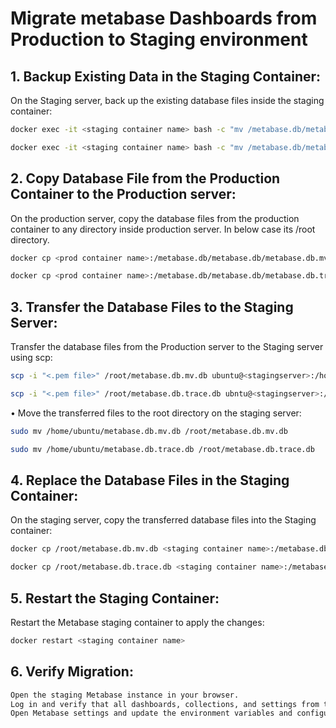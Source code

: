 # Migrate metabase Dashboards from Production to Staging environment

## 1. Backup Existing Data in the Staging Container:
On the Staging server, back up the existing database files inside the staging container:
```bash
docker exec -it <staging container name> bash -c "mv /metabase.db/metabase.db.mv.db /metabase.db/metabase.db.mv.db.bak"
```
```bash
docker exec -it <staging container name> bash -c "mv /metabase.db/metabase.db.trace.db /metabase.db/metabase.db.trace.db.bak"
```
## 2. Copy Database File from the Production Container to the Production server:
On the production server, copy the database files from the production container to any directory inside production server.
In below case its /root directory.
```bash
docker cp <prod container name>:/metabase.db/metabase.db/metabase.db.mv.db /root/metabase.db.mv.db
```
```bash
docker cp <prod container name>:/metabase.db/metabase.db/metabase.db.trace.db /root/metabase.db.trace.db
```
## 3. Transfer the Database Files to the Staging Server:
Transfer the database files from the Production server to the Staging server using scp:
```bash
scp -i "<.pem file>" /root/metabase.db.mv.db ubuntu@<stagingserver>:/home/ubuntu/metabase.db.mv.db
```
```bash
scp -i "<.pem file>" /root/metabase.db.trace.db ubntu@<stagingserver>:/home/ubuntu/metabase.db.trace.db
```
•	Move the transferred files to the root directory on the staging server:

```bash
sudo mv /home/ubuntu/metabase.db.mv.db /root/metabase.db.mv.db
```
```bash
sudo mv /home/ubuntu/metabase.db.trace.db /root/metabase.db.trace.db
```
## 4. Replace the Database Files in the Staging Container:
On the staging server, copy the transferred database files into the Staging container:
```bash
docker cp /root/metabase.db.mv.db <staging container name>:/metabase.db/metabase.db/metabase.db.mv.db
```

```bash
docker cp /root/metabase.db.trace.db <staging container name>:/metabase.db/metabase.db/metabase.db.trace.db
```

## 5. Restart the Staging Container:
Restart the Metabase staging container to apply the changes:
```bash
docker restart <staging container name>
```

## 6. Verify Migration:
```bash
Open the staging Metabase instance in your browser.
Log in and verify that all dashboards, collections, and settings from the source are present.
Open Metabase settings and update the environment variables and configurations to reflect the staging environment.
```
